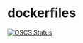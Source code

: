 # dockerfiles

[![OSCS Status](https://www.oscs1024.com/platform/badge/x-dr/dockerfiles.svg?size=large)](https://www.oscs1024.com/project/x-dr/dockerfiles?ref=badge_large)
